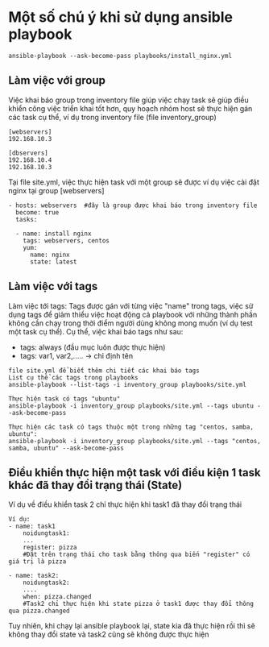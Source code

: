 <H1>Một số chú ý khi sử dụng ansible playbook</H1>

```
ansible-playbook --ask-become-pass playbooks/install_nginx.yml
```
<h2> Làm việc với group </h2>

Việc khai báo group trong inventory file giúp việc chạy task sẽ giúp điều khiển công việc triển khai tốt hơn, quy hoạch nhóm host sẽ thực hiện gán các task cụ thể, ví dụ trong inventory file (file inventory_group)
```
[webservers]
192.168.10.3

[dbservers]
192.168.10.4
192.168.10.3
```

Tại file site.yml, việc thực hiện task với một group sẽ được ví dụ việc cài đặt nginx tại group [webservers]

```
- hosts: webservers  #đây là group được khai báo trong inventory file
  become: true
  tasks:
  
  - name: install nginx
    tags: webservers, centos
    yum:
      name: nginx
      state: latest
```

<h2> Làm việc với tags</h2>

Làm việc tới tags: Tags được gán với từng việc "name" trong tags, việc sử dụng tags để giảm thiểu việc hoạt động cả playbook với những thành phần không cần chạy trong thời điểm người dùng không mong muốn (ví dụ test một task cụ thể). Cụ thể, việc khai báo tags như sau:
- tags: always (đầu mục luôn được thực hiện)
- tags: var1, var2,..... -> chỉ định tên

```
file site.yml để biết thêm chi tiết các khai báo tags
List cụ thể các tags trong playbooks 
ansible-playbook --list-tags -i inventory_group playbooks/site.yml
```

```
Thực hiện task có tags "ubuntu"
ansible-playbook -i inventory_group playbooks/site.yml --tags ubuntu --ask-become-pass
```

```
Thực hiện các task có tags thuộc một trong những tag "centos, samba, ubuntu":
ansible-playbook -i inventory_group playbooks/site.yml --tags "centos, samba, ubuntu" --ask-become-pass
```
<h2>Điều khiển thực hiện một task với điều kiện 1 task khác đã thay đổi trạng thái (State)</h2>

Ví dụ về điều khiển task 2 chỉ thực hiện khi task1 đã thay đổi trạng thái
```
Ví dụ: 
- name: task1
    noidungtask1:
    ...
    register: pizza
    #Đặt trên trạng thái cho task bằng thông qua biến "register" có giá trị là pizza 

- name: task2:
    noidungtask2:
    ....
    when: pizza.changed
    #Task2 chỉ thực hiện khi state pizza ở task1 được thay đổi thông qua pizza.changed 
```
Tuy nhiên, khi chạy lại ansible playbook lại, state kia đã thực hiện rồi thì sẽ không thay đổi state và task2 cũng sẽ không được thực hiện 
